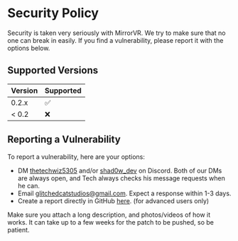 # Security Policy
Security is taken very seriously with MirrorVR. We try to make sure that no one can break in easily.
If you find a vulnerability, please report it with the options below.

## Supported Versions

| Version | Supported          |
| ------- | ------------------ |
| 0.2.x  | :white_check_mark: |
| < 0.2   | :x:                |

## Reporting a Vulnerability

To report a vulnerability, here are your options:
- DM [thetechwiz5305](https://discord.com/users/796829200962814023) and/or [shad0w_dev](https://discord.com/users/699152711374864454) on Discord. Both of our DMs are always open, and Tech always checks his message requests when he can.
- Email [glitchedcatstudios@gmail.com](mailto:glitchedcatstudios@gmail.com). Expect a response within 1-3 days.
- Create a report directly in GitHub [here](https://github.com/MirrorVR/MirrorVR/security/advisories/new). (for advanced users only)

Make sure you attach a long description, and photos/videos of how it works. It can take up to a few weeks for the patch to be pushed, so be patient.
